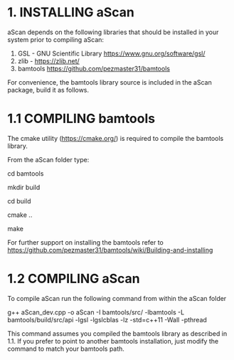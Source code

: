 # 1. INSTALLING aScan

aScan depends on the following libraries that should be installed in your system prior to compiling aScan:

1) GSL - GNU Scientific Library https://www.gnu.org/software/gsl/
2) zlib - https://zlib.net/
3) bamtools https://github.com/pezmaster31/bamtools

For convenience, the bamtools library source is included in the aScan package, build it as follows.

# 1.1 COMPILING bamtools

The cmake utility (https://cmake.org/) is required to compile the bamtools library. 

From the aScan folder type:

cd bamtools

mkdir build

cd build

cmake ..

make

For further support on installing the bamtools refer to https://github.com/pezmaster31/bamtools/wiki/Building-and-installing

# 1.2 COMPILING aScan

To compile aScan run the following command from within the aScan folder

g++ aScan_dev.cpp -o aScan -I bamtools/src/ -lbamtools -L bamtools/build/src/api -lgsl -lgslcblas -lz -std=c++11 -Wall -pthread

This command assumes you compiled the bamtools library as described in 1.1. If you prefer to point to another bamtools installation, just modify the command to match your bamtools path.
